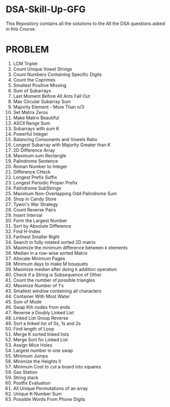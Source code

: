 # DSA-Skill-Up-GFG
This Repository contains all the solutions to the All the DSA questions asked in this Course. 

# PROBLEM 
1. LCM Triplet
2. Count Unique Vowel Strings
3. Count Numbers Containing Specific Digits
4. Count the Coprimes
5. Smallest Positive Missing
6. Sum of Subarrays
7. Last Moment Before All Ants Fall Out
8. Max Circular Subarray Sum
9. Majority Element - More Than n/3
10. Set Matrix Zeros
11. Make Matrix Beautiful
12. ASCII Range Sum
13. Subarrays with sum K
14. Powerful Integer
15. Balancing Consonants and Vowels Ratio
16. Longest Subarray with Majority Greater than K
17. 2D Difference Array
18. Maximum sum Rectangle
19. Palindrome Sentence
20. Roman Number to Integer
21. Difference CHeck
22. Longest Prefix Suffix
23. Longest Periodic Proper Prefix
24. Palindrome SubStrings
25. Maximum Non-Overlapping Odd Palindrome Sum
26. Shop in Candy Store
27. Tywin's War Strategy
28. Count Reverse Pairs
29. Insert Interval
30. Form the Largest Number
31.  Sort by Absolute Difference
32.  Find H-Index
33.  Farthest Smaller Right
34. Search in fully rotated sorted 2D matrix
35. Maximize the minimum difference between k elements
36. Median in a row-wise sorted Matrix
37. Allocate Minimum Pages
38. Minimum days to make M bouquets
39. Maximize median after doing k addition operation
40. Check if a String is Subsequence of Other
41. Count the number of possible triangles
42. Maximize Number of 1's
43. Smallest window containing all characters
44. Container With Most Water
45. Sum of Mode
46. Swap Kth nodes from ends
47. Reverse a Doubly Linked List
48. Linked List Group Reverse
49. Sort a linked list of 0s, 1s and 2s
50. Find length of Loop
51. Merge K sorted linked lists
52. Merge Sort for Linked List
53. Assign Mice Holes
54. Largest number in one swap
55. Minimum Jumps
56. Minimize the Heights II
57. Minimum Cost to cut a board into squares
58. Gas Station
59. String stack
60. Postfix Evaluation
61. All Unique Permutations of an array
62. Unique K-Number Sum
63. Possible Words From Phone Digits

